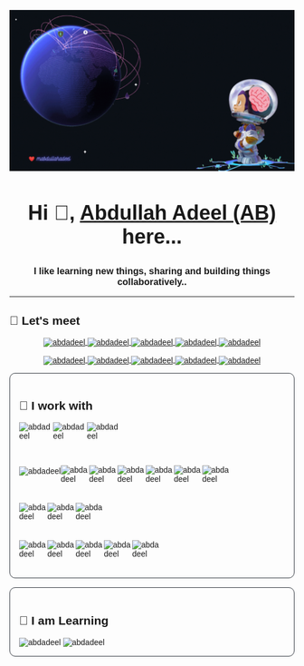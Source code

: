 <!-- ######################### STYLES START ######################### -->
<style>
  @import url('https://fonts.googleapis.com/css2?family=Space+Grotesk:wght@300;400;500;600;700&display=swap');

  * {
    font-family: 'Space Grotesk', sans-serif;
  }

</style>
<!-- ######################### STYLES END ######################### -->


<p align="center">
  <img src="./assets/images/gh-cover-high-res-mabdullahadeel.gif" />
</p>

<h2 align="center" style="font-size: 36px">Hi 👋,  <a href="https://abdadeel.com" target="blank">Abdullah Adeel (AB)</a> here...</h2> 
<h3 align="center">I like learning new things, sharing and building things collaboratively..</h3>
<hr>

<!-- Social Media Handles -->

<h2 align="left" class="text-3xl font-bold underline">🤝 Let's meet</h2>

<!-- Main Links -->
<p align="center">
  <a href="https://github.com/mabdullahadeel" target="_blank">
    <img align="center" src="https://img.icons8.com/nolan/96/github.png" alt="abdadeel" height="60" width="60" />
  </a>
  <a href="https://twitter.com/abdadeel_" target="_blank">
    <img align="center" src="https://img.icons8.com/color/96/000000/twitter-circled--v1.png" alt="abdadeel" height="60" width="60" />
  </a>
  <a href="https://linkedin.com/in/mabdullahsial" target="_blank">
    <img align="center" src="https://img.icons8.com/color/48/000000/linkedin-circled--v1.png" alt="abdadeel" height="60" width="60" />
  </a>
  <a href="mailto:contact.abdadeel.com" target="_blank">
    <img align="center" src="https://img.icons8.com/fluency/96/000000/circled-envelope.png" alt="abdadeel" height="60" width="60" />
  </a>
  <a href="https://abdadeel.com" target="_blank">
    <img align="center" src="https://img.icons8.com/fluency/96/9B59B6/internet.png" alt="abdadeel" height="60" width="60" />
  </a>
</p>
<!-- Smaller Links -->
<p align="center">
   <a href="https://hashnode.abdadeel.com" target="_blank">
    <img align="center" src="https://img.icons8.com/color/96/000000/hashnode.png" alt="abdadeel" height="40" width="40" />
  </a>
  <a href="https://dev.to/abdadeel" target="_blank">
    <picture>
      <source media="(prefers-color-scheme: dark)" srcset="https://img.icons8.com/windows/96/ECF0F1/dev.png">
      <source media="(prefers-color-scheme: light)" srcset="https://img.icons8.com/windows/96/00000/dev.png">
      <img align="center" height="40" width="40" alt="abdadeel" src="https://img.icons8.com/windows/96/ECF0F1/dev.png">
    </picture>
  </a>
  <a href="https://twitch.tv/abdadeel" target="_blank">
    <img align="center" src="https://img.icons8.com/external-justicon-flat-justicon/96/000000/external-twitch-social-media-justicon-flat-justicon.png" alt="abdadeel" height="30" width="30" />
  </a>
  <a href="https://stackoverflow.com/users/13822685/abdadeel" target="_blank">
    <img align="center" src="https://img.icons8.com/color/96/000000/stackoverflow.png" alt="abdadeel" height="40" width="40" />
  </a>
  <a href="https://www.youtube.com/channel/UCPlrsCIGFBFduFgf_jm6zuQ" target="_blank">
    <img align="center" src="https://img.icons8.com/fluency/144/000000/youtube-play.png" alt="abdadeel" height="40" width="40" />
  </a>
</p>
  
<!-- Tech -->
<div align="left" style="border:1px solid #30363d; border-radius:10px; padding:1rem">
  <h2 align="left">🤖 I work with</h2>
  <!-- Languages -->
  <div align="left" style="display:flex; cursor:pointer">
      <img align="center" src="https://img.icons8.com/color/96/000000/python--v1.png" alt="abdadeel" height="60" width="60" />
      <img align="center" src="https://img.icons8.com/color/96/000000/javascript--v1.png" alt="abdadeel" height="60" width="60" />
      <img align="center" src="https://img.icons8.com/color/96/000000/typescript--v1.png" alt="abdadeel" height="60" width="60" />
  </div>
  <!-- Frameworks -->
  <div align="left" style="display:flex; cursor:pointer; margin-top:1rem">
    <picture>
      <source media="(prefers-color-scheme: dark)" srcset="https://i.imgur.com/DgTyoW5.png">
      <source media="(prefers-color-scheme: light)" srcset="https://img.icons8.com/color/96/000000/nextjs">
      <img align="center" src="https://i.imgur.com/DgTyoW5.png" alt="abdadeel" height="50" width="50" />
    </picture>
    <img align="center" src="https://img.icons8.com/plasticine/100/000000/react.png" alt="abdadeel" height="50" width="50" />
    <img align="center" src="https://img.icons8.com/color/480/000000/vue-js.png" alt="abdadeel" height="50" width="50" />
    <img align="center" src="https://img.icons8.com/color/480/000000/django.png" alt="abdadeel" height="50" width="50" />
    <img align="center" src="https://i.imgur.com/AzoqwQf.png" alt="abdadeel" height="50" width="50" />
    <img align="center" src="https://img.icons8.com/color/480/000000/react-native.png" alt="abdadeel" height="50" width="50" />
    <img align="center" src="https://img.icons8.com/color/480/000000/tailwindcss.png" alt="abdadeel" height="50" width="50" />
  </div>
  <div align="left" style="display:flex; cursor:pointer; margin-top:1rem;">
    <img align="center" src="https://img.icons8.com/color/480/000000/mysql-logo.png" alt="abdadeel" height="50" width="50" />
    <img align="center" src="https://img.icons8.com/color/480/000000/postgresql.png" alt="abdadeel" height="50" width="50" />
    <img align="center" src="https://img.icons8.com/color/480/000000/mongodb.png" alt="abdadeel" height="50" width="50" />
  </div>
  <div align="left" style="display:flex; cursor:pointer; margin-top:1rem;">
    <img align="center" src="https://img.icons8.com/color/480/000000/docker.png" alt="abdadeel" height="50" width="50" />
    <img align="center" src="https://img.icons8.com/color/480/000000/visual-studio-code-2019.png" alt="abdadeel" height="50" width="50" />
    <img align="center" src="https://img.icons8.com/color/480/000000/git.png" alt="abdadeel" height="50" width="50" />
    <img align="center" src="https://img.icons8.com/color/480/000000/amazon-web-services.png" alt="abdadeel" height="50" width="50" />
    <img align="center" src="https://img.icons8.com/color/480/000000/heroku.png" alt="abdadeel" height="50" width="50" />
  </div>
</div>

<div align="left" style="border:1px solid #30363d; border-radius:10px; padding:1rem; margin-top: 1rem">
  <h2 align="left">🏫 I am Learning</h2>
  <img align="center" src="https://i.imgur.com/EoUpe6g.png?1" alt="abdadeel" height="50" width="50" />
  <img align="center" src="https://img.icons8.com/doodle/96/000000/svetle.png" alt="abdadeel" height="50" width="50" />
</div>
